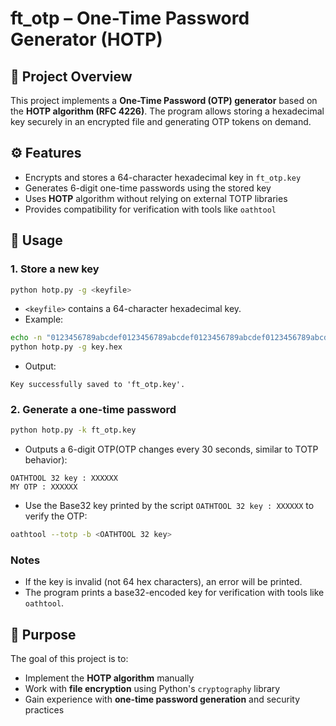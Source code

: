 # ft_otp – One-Time Password Generator (HOTP)

## 📝 Project Overview
This project implements a **One-Time Password (OTP) generator** based on the **HOTP algorithm (RFC 4226)**. The program allows storing a hexadecimal key securely in an encrypted file and generating OTP tokens on demand.


## ⚙️ Features
- Encrypts and stores a 64-character hexadecimal key in `ft_otp.key`
- Generates 6-digit one-time passwords using the stored key
- Uses **HOTP** algorithm without relying on external TOTP libraries
- Provides compatibility for verification with tools like `oathtool`


## 📂 Usage

### 1. Store a new key
```sh
python hotp.py -g <keyfile>
```
- `<keyfile>` contains a 64-character hexadecimal key.
- Example:
```sh
echo -n "0123456789abcdef0123456789abcdef0123456789abcdef0123456789abcdef" > key.hex
python hotp.py -g key.hex
```
- Output:
```
Key successfully saved to 'ft_otp.key'.
```

### 2. Generate a one-time password
```sh
python hotp.py -k ft_otp.key
```
- Outputs a 6-digit OTP(OTP changes every 30 seconds, similar to TOTP behavior):
```
OATHTOOL 32 key : XXXXXX
MY OTP : XXXXXX
```
- Use the Base32 key printed by the script `OATHTOOL 32 key : XXXXXX` to verify the OTP:
```sh
oathtool --totp -b <OATHTOOL 32 key>
```

### Notes
- If the key is invalid (not 64 hex characters), an error will be printed.
- The program prints a base32-encoded key for verification with tools like `oathtool`.


## 🎯 Purpose
The goal of this project is to:
- Implement the **HOTP algorithm** manually
- Work with **file encryption** using Python's `cryptography` library
- Gain experience with **one-time password generation** and security practices

